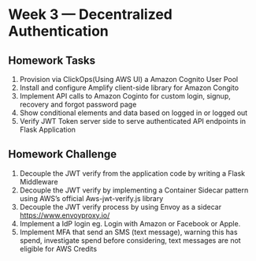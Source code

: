 # Week 3 — Decentralized Authentication

## Homework Tasks
1. Provision via ClickOps(Using AWS UI) a Amazon Cognito User Pool
2. Install and configure Amplify client-side library for Amazon Congito
3. Implement API calls to Amazon Coginto for custom login, signup, recovery and forgot password page
4. Show conditional elements and data based on logged in or logged out
5. Verify JWT Token server side to serve authenticated API endpoints in Flask Application


## Homework Challenge
1. Decouple the JWT verify from the application code by writing a  Flask Middleware
2. Decouple the JWT verify by implementing a Container Sidecar pattern using AWS’s official Aws-jwt-verify.js library
3. Decouple the JWT verify process by using Envoy as a sidecar https://www.envoyproxy.io/
4. Implement a IdP login eg. Login with Amazon or Facebook or Apple.
5. Implement MFA that send an SMS (text message), warning this has spend, investigate spend before considering, text messages are not eligible for AWS Credits
